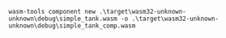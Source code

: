`wasm-tools component new .\target\wasm32-unknown-unknown\debug\simple_tank.wasm -o .\target\wasm32-unknown-unknown\debug\simple_tank_comp.wasm`